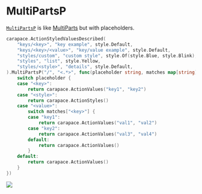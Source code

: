 # MultiPartsP

[`MultiPartsP`] is like [MultiParts] but with placeholders.

```go
carapace.ActionStyledValuesDescribed(
	"keys/<key>", "key example", style.Default,
	"keys/<key>/<value>", "key/value example", style.Default,
	"styles/custom", "custom style", style.Of(style.Blue, style.Blink),
	"styles", "list", style.Yellow,
	"styles/<style>", "details", style.Default,
).MultiPartsP("/", "<.*>", func(placeholder string, matches map[string]string) carapace.Action {
	switch placeholder {
	case "<key>":
		return carapace.ActionValues("key1", "key2")
	case "<style>":
		return carapace.ActionStyles()
	case "<value>":
		switch matches["<key>"] {
		case "key1":
			return carapace.ActionValues("val1", "val2")
		case "key2":
			return carapace.ActionValues("val3", "val4")
		default:
			return carapace.ActionValues()
		}
	default:
		return carapace.ActionValues()
	}
})
```

![](./multiPartsP.cast)

[MultiParts]:./multiParts.md
[`MultiPartsP`]:https://pkg.go.dev/github.com/rsteube/carapace#Action.MultiPartsP
